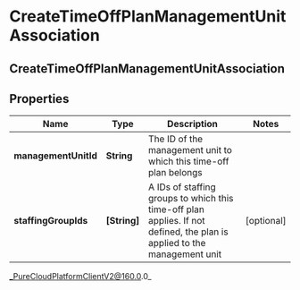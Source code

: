 # CreateTimeOffPlanManagementUnitAssociation

## CreateTimeOffPlanManagementUnitAssociation

## Properties

|Name | Type | Description | Notes|
|------------ | ------------- | ------------- | -------------|
| **managementUnitId** | **String** | The ID of the management unit to which this time-off plan belongs | |
| **staffingGroupIds** | **[String]** | A IDs of staffing groups to which this time-off plan applies. If not defined, the plan is applied to the management unit | [optional] |



_PureCloudPlatformClientV2@160.0.0_
